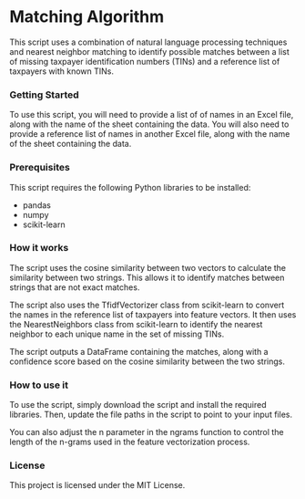 # Matching Algorithm
This script uses a combination of natural language processing techniques and nearest neighbor matching to identify possible matches between a list of missing taxpayer identification numbers (TINs) and a reference list of taxpayers with known TINs.

### Getting Started
To use this script, you will need to provide a list of of names in an Excel file, along with the name of the sheet containing the data. You will also need to provide a reference list of names in another Excel file, along with the name of the sheet containing the data.

### Prerequisites
This script requires the following Python libraries to be installed:
- pandas
- numpy
- scikit-learn

### How it works
The script uses the cosine similarity between two vectors to calculate the similarity between two strings. This allows it to identify matches between strings that are not exact matches.

The script also uses the TfidfVectorizer class from scikit-learn to convert the names in the reference list of taxpayers into feature vectors. It then uses the NearestNeighbors class from scikit-learn to identify the nearest neighbor to each unique name in the set of missing TINs.

The script outputs a DataFrame containing the matches, along with a confidence score based on the cosine similarity between the two strings.

### How to use it
To use the script, simply download the script and install the required libraries. Then, update the file paths in the script to point to your input files.

You can also adjust the n parameter in the ngrams function to control the length of the n-grams used in the feature vectorization process.

### License
This project is licensed under the MIT License.
